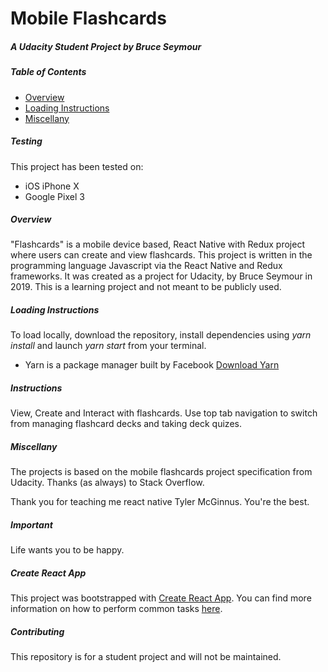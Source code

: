 # Mobile Flashcards
##### A Udacity Student Project by Bruce Seymour
##### Table of Contents

* [Overview](#overview)
* [Loading Instructions](#Loading)
* [Miscellany](#miscellany)

##### Testing
This project has been tested on:
* iOS iPhone X
* Google Pixel 3

##### Overview
"Flashcards" is a mobile device based, React Native with Redux project where users can create and view flashcards.    This project is written in the programming language Javascript via the React Native and Redux frameworks. It was created as a project for Udacity, by Bruce Seymour in 2019. This is a learning project and not meant to be publicly used.   

##### Loading Instructions
To load locally, download the repository, install dependencies using *yarn install* and launch *yarn start* from your terminal.

* Yarn is a package manager built by Facebook [Download Yarn](https://yarnpkg.com/en/docs/install)

##### Instructions
View, Create and Interact with flashcards.   Use top tab navigation to switch from managing flashcard decks and taking deck quizes.

#####  Miscellany
The projects is based on the mobile flashcards project specification from Udacity. Thanks (as always) to Stack Overflow.

Thank you for teaching me react native Tyler McGinnus. You're the best.

#####  Important
Life wants you to be happy.

#####  Create React App
This project was bootstrapped with [Create React App](https://github.com/facebookincubator/create-react-app). You can find more information on how to perform common tasks [here](https://github.com/facebookincubator/create-react-app/blob/master/packages/react-scripts/template/README.md).

#####  Contributing
This repository is for a student project and will not be maintained.
